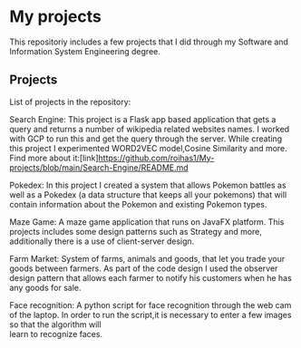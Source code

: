 # My projects
This repositoriy includes a few projects that I did through my Software and Information System Engineering degree.

## Projects
List of projects in the repository:

Search Engine: 
  This project is a Flask app based application that gets a query and returns a number of wikipedia related websites names.
  I worked with GCP to run this and get the query through the server.
  While creating this project I experimented WORD2VEC model,Cosine Similarity and more.
  Find more about it:[link]https://github.com/roihas1/My-projects/blob/main/Search-Engine/README.md

Pokedex: 
  In this project I created a system that allows Pokemon battles as well as a Pokedex (a data structure that keeps all your pokemons) that will contain information
  about the Pokemon and existing Pokemon types.
  
Maze Game: 
  A maze game application that runs on JavaFX platform. 
  This projects includes some design patterns such as Strategy and more, additionally there is a use of client-server design.
   
Farm Market:
  System of farms, animals and goods, that let you trade your goods between farmers.
  As part of the code design I used the observer design pattern that allows each farmer to notify his customers when he has any goods for sale.
  
 Face recognition:
  A python script for face recognition through the web cam of the laptop. In order to run the script,it is necessary to enter a few images so that the algorithm will  
  learn to recognize faces.
  
 
